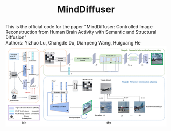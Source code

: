 # <p align="center">  MindDiffuser  </p> 
This is the official code for the paper "MindDiffuser: Controlled Image Reconstruction from Human Brain Activity with Semantic and Structural Diffusion"<br>
Authors: Yizhuo Lu, Changde Du, Dianpeng Wang, Huiguang He
![](https://github.com/ReedOnePeck/MindDiffuser/blob/main/Images/overview.png)
